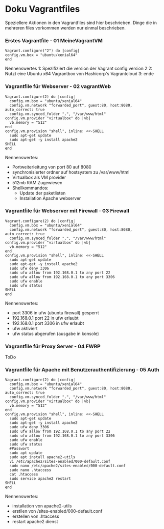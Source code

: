 # Doku Vagrantfiles
Speziellere Aktionen in den Vagrantfiles sind hier beschrieben. Dinge die in mehreren files vorkommen werden nur einmal beschrieben.
### Erstes Vagrantfile - 01 MeineVagrantVM

```
Vagrant.configure("2") do |config|
config.vm.box = "ubuntu/xenial64"
end
```
Nennenswertes
1: Spezifiziert die version der Vagrant config version 2
2: Nutzt eine Ubuntu x64 Vagrantbox von Hashicorp's Vagrantcloud
3: ende

### Vagrantfile für Webserver - 02 vagrantWeb
```
Vagrant.configure(2) do |config|
  config.vm.box = "ubuntu/xenial64"
  config.vm.network "forwarded_port", guest:80, host:8080, auto_correct: true
  config.vm.synced_folder ".", "/var/www/html"  
config.vm.provider "virtualbox" do |vb|
  vb.memory = "512"  
end
config.vm.provision "shell", inline: <<-SHELL
  sudo apt-get update
  sudo apt-get -y install apache2 
SHELL
end
```
Nennenswertes:
* Portweiterleitung von port 80 auf 8080 
* synchronisierter ordner auf hostsystem zu /var/www/html
* Virtualbox als VM provider
* 512mb RAM Zugewiesen
* Shellkommandos:
    * Update der paketlisten
    * Installation Apache webserver
### Vagrantfile für Webserver mit Firewall - 03 Firewall
```
Vagrant.configure(2) do |config|
  config.vm.box = "ubuntu/xenial64"
  config.vm.network "forwarded_port", guest:80, host:8080, auto_correct: true
  config.vm.synced_folder ".", "/var/www/html"  
config.vm.provider "virtualbox" do |vb|
  vb.memory = "512"  
end
config.vm.provision "shell", inline: <<-SHELL
  sudo apt-get update
  sudo apt-get -y install apache2 
  sudo ufw deny 3306
  sudo ufw allow from 192.168.0.1 to any port 22
  sudo ufw allow from 192.168.0.1 to any port 3306
  sudo ufw enable
  sudo ufw status
SHELL
end
```
Nennenswertes:
* port 3306 in ufw (ubuntu firewall) gesperrt
* 192.168.0.1 port 22 in ufw erlaubt
* 192.168.0.1 port 3306 in ufw erlaubt
* ufw aktiviert
* ufw status abgerufen (ausgabe in konsole)

### Vagrantfile für Proxy Server - 04 FWRP
ToDo

### Vagrantfile für Apache mit Benutzerauthentifizierung - 05 Auth
```
Vagrant.configure(2) do |config|
  config.vm.box = "ubuntu/xenial64"
  config.vm.network "forwarded_port", guest:80, host:8080, auto_correct: true
  config.vm.synced_folder ".", "/var/www/html"  
config.vm.provider "virtualbox" do |vb|
  vb.memory = "512"  
end
config.vm.provision "shell", inline: <<-SHELL
  sudo apt-get update
  sudo apt-get -y install apache2 
  sudo ufw deny 3306
  sudo ufw allow from 192.168.0.1 to any port 22
  sudo ufw allow from 192.168.0.1 to any port 3306
  sudo ufw enable
  sudo ufw status
  #Passwort
  sudo apt update
  sudo apt install apache2-utils
  vi /etc/apache2/sites-enabled/000-default.conf
  sudo nano /etc/apache2/sites-enabled/000-default.conf
  sudo nano .htaccess
  cat .htaccess
  sudo service apache2 restart
SHELL
end
```
Nennenswertes:
* installation von apache2-utils
* erstllen von /sites-enabled/000-default.conf
* erstellen von .htaccess
* restart apache2 dienst
